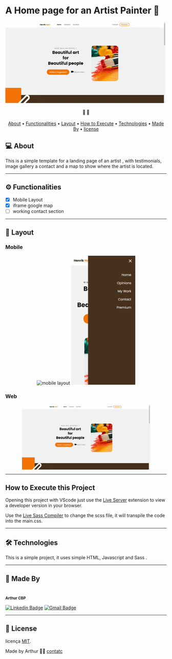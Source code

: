 # A Home page for an Artist Painter :art:

<img align="center" src="/assets/Artist-HomePage.gif"/>

<h4 align="center"> 
	🚧   🚧
</h4>

<p align="center">
 <a href="#-about">About</a> •
 <a href="#-functionalities">Functionalities</a> •
 <a href="#-layout">Layout</a> • 
 <a href="#-how-to-execute-this-project">How to Execute</a> • 
 <a href="#-technologies">Technologies</a> • 
 <a href="#-made-by">Made By</a> • 
 <a href="#-license">license</a>
</p>

## 💻 About

This is a simple template for a landing page of an artist , with testimonials, image gallery a contact and a map to show where the artist is located.

---

## ⚙️ Functionalities

- [x] Mobile Layout
- [x] iframe google map
- [ ] working contact section

---

## 🎨 Layout

### Mobile

<p align="center">
  <img alt="mobile layout" title="mobile layout" src="./assets/Artist-mobile.gif" width="200px">

  <img alt="NextLevelWeek" title="#NextLevelWeek" src="./assets/Artist-mobile-menu.jpg" width="200px">
</p>

### Web

<p align="center" style="display: flex; align-items: flex-start; justify-content: center;">
  <img alt="desktop layout" title="desktop layout" src="./assets/Artist-HomePage.gif" width="400px">

</p>

---

## How to Execute this Project

Opening this project with VScode just use the [Live Server](http://https://marketplace.visualstudio.com/items?itemName=ritwickdey.LiveServer) extension to view a developer version in your browser.

Use the [Live Sass Compiler](http://https://marketplace.visualstudio.com/items?itemName=ritwickdey.live-sass) to change the scss file, it will transpile the code into the main.css.

---

## 🛠 Technologies

This is a simple project, it uses simple HTML, Javascript and Sass .

---

## 🦸 Made By

<a>
 <img style="border-radius: 50%;" src="https://avatars.githubusercontent.com/u/72520990?s=460&u=00c2c5f8f733a2d8eef3bf7873062d88e07b8172&v=4" width="100px;" alt=""/>
 <br />
 <sub><b>Arthur CBP</b></sub></a> 
 <br />

[![Linkedin Badge](https://img.shields.io/badge/-Arthur-blue?style=flat-square&logo=Linkedin&logoColor=white&link=https://www.linkedin.com/in/arthurcbp)](https://www.linkedin.com/in/arthurcbp)
[![Gmail Badge](https://img.shields.io/badge/-arthurhcbp@gmail.com-c14438?style=flat-square&logo=Gmail&logoColor=white&link=mailto:arthurhcbp@gmail.com)](mailto:arthurhcbp@gmail.com)

---

## 📝 License

licença [MIT](./LICENSE).

Made by Arthur 👋🏽 [contatc](https://www.linkedin.com/in/arthurcbp/)
